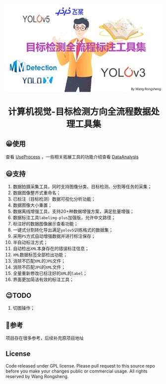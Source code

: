 <div align="center">

![](./images/home.png)

<h1>计算机视觉-目标检测方向全流程数据处理工具集</h3>

</div>
 
## 😀使用

查看 [UseProcess](UseProcess.md) ，一些相关拓展工具的功能介绍查看 [DataAnalysis](DataAnalysis.md)

## 😃支持

1. 数据拍摄采集工具，同时支持图像分类、目标检测、分割等任务的采集；
2. 数据图像整齐式重命名；
3. 已标注（目标检测）数据可视化分析功能；
4. 数据图像大小重置；
5. 数据离线增强工具，支持20+种数据增强方案，满足批量增强；
6. 数据标注工具`labelimg-plus`加强版，允许中文路径；
7. 标注好的数据图像展示查看功能；
8. 一键式分割转化导出满足`yolov5`训练格式的数据集；
9. 采用`PS`方式自动增强数据并进行标注保存；
10. 半自动标注方式；
11. 自动检出`XML`本身存在的错误标注信息；
12. `XML`数据标签全部检出功能；
13. 消除不匹配`XML`的`JPG`文件；
14.  消除不匹配`JPG`的`XML`文件；
15. 全量重新修改已标注好的`XML`的`label`；
16. 界面更加简洁有效的标注工具；

## 😉TODO

1. 切图操作；

## 🤧参考

项目存在很多参考，后续补充原项目地址

## License
Code released under GPL license. Please pull request to this source repo before you make your changes public or commercial usage. All rights reserved by Wang Rongsheng.



